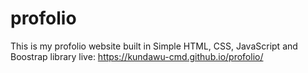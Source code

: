 # profolio
This is my profolio website built in Simple HTML, CSS, JavaScript and Boostrap library
live: https://kundawu-cmd.github.io/profolio/
